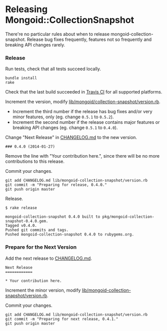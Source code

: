 Releasing Mongoid::CollectionSnapshot
=====================================

There're no particular rules about when to release mongoid-collection-snapshot. Release bug fixes frequently, features not so frequently and breaking API changes rarely.

### Release

Run tests, check that all tests succeed locally.

```
bundle install
rake
```

Check that the last build succeeded in [Travis CI](https://travis-ci.org/mongoid/mongoid-collection-snapshot) for all supported platforms.

Increment the version, modify [lib/mongoid/collection-snapshot/version.rb](lib/mongoid/collection-snapshot/version.rb).

*  Increment the third number if the release has bug fixes and/or very minor features, only (eg. change `0.5.1` to `0.5.2`).
*  Increment the second number if the release contains major features or breaking API changes (eg. change `0.5.1` to `0.4.0`).

Change "Next Release" in [CHANGELOG.md](CHANGELOG.md) to the new version.

```
### 0.4.0 (2014-01-27)
```

Remove the line with "Your contribution here.", since there will be no more contributions to this release.

Commit your changes.

```
git add CHANGELOG.md lib/mongoid-collection-snapshot/version.rb
git commit -m "Preparing for release, 0.4.0."
git push origin master
```

Release.

```
$ rake release

mongoid-collection-snapshot 0.4.0 built to pkg/mongoid-collection-snapshot-0.4.0.gem.
Tagged v0.4.0.
Pushed git commits and tags.
Pushed mongoid-collection-snapshot 0.4.0 to rubygems.org.
```

### Prepare for the Next Version

Add the next release to [CHANGELOG.md](CHANGELOG.md).

```
Next Release
============

* Your contribution here.
```

Increment the minor version, modify [lib/mongoid-collection-snapshot/version.rb](lib/mongoid-collection-snapshot/version.rb).

Commit your changes.

```
git add CHANGELOG.md lib/mongoid-collection-snapshot/version.rb
git commit -m "Preparing for next release, 0.4.1."
git push origin master
```
